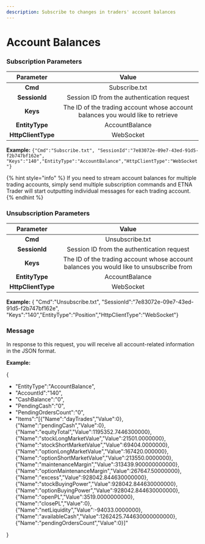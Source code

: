 ```yaml
---
description: Subscribe to changes in traders' account balances
---
```


# Account Balances

### Subscription Parameters <a id="Positions-Subscribe"></a>

| Parameter | Value |
| :---: | :---: |
| **Cmd** | Subscribe.txt |
| **SessionId** | Session ID from the authentication request |
| **Keys** | The ID of the trading account whose account balances you would like to retrieve |
| **EntityType** | AccountBalance |
| **HttpClientType** | WebSocket |

**Example:** `{"Cmd":"Subscribe.txt", "SessionId":"7e83072e-09e7-43ed-91d5-f2b747bf162e", "Keys":"140","EntityType":"AccountBalance","HttpClientType":"WebSocket"}`

{% hint style="info" %}
If you need to stream account balances for multiple trading accounts, simply send multiple subscription commands and ETNA Trader will start outputting individual messages for each trading account.
{% endhint %}

### Unsubscription Parameters <a id="Positions-Unsubscribe"></a>

| Parameter | Value |
| :---: | :---: |
| **Cmd** | Unsubscribe.txt |
| **SessionId** | Session ID from the authentication request |
| **Keys** | The ID of the trading account whose account balances you would like to unsubscribe from |
| **EntityType** | AccountBalance |
| **HttpClientType** | WebSocket |

**Example:** { "Cmd":"Unsubscribe.txt", "SessionId":"7e83072e-09e7-43ed-91d5-f2b747bf162e", "Keys":"140","EntityType":"Position","HttpClientType":"WebSocket"}

### Message <a id="Positions-Message"></a>

In response to this request, you will receive all account-related information in the JSON format.

**Example:**

{

* "EntityType":"AccountBalance",
* "AccountId":"140",
* "CashBalance":"0",
* "PendingCash":"0",
* "PendingOrdersCount":"0",
* "Items":"\[{\"Name\":\"dayTrades\",\"Value\":0},{\"Name\":\"pendingCash\",\"Value\":0},{\"Name\":\"equityTotal\",\"Value\":1195352.7446300000},{\"Name\":\"stockLongMarketValue\",\"Value\":21501.0000000},{\"Name\":\"stockShortMarketValue\",\"Value\":69404.0000000},{\"Name\":\"optionLongMarketValue\",\"Value\":167420.000000},{\"Name\":\"optionShortMarketValue\",\"Value\":213550.0000000},{\"Name\":\"maintenanceMargin\",\"Value\":313439.900000000000},{\"Name\":\"optionMaintenanceMargin\",\"Value\":267647.50000000},{\"Name\":\"excess\",\"Value\":928042.844630000000},{\"Name\":\"stockBuyingPower\",\"Value\":928042.844630000000},{\"Name\":\"optionBuyingPower\",\"Value\":928042.844630000000},{\"Name\":\"openPL\",\"Value\":3519.0000000000},{\"Name\":\"closePL\",\"Value\":0},{\"Name\":\"netLiquidity\",\"Value\":-94033.0000000},{\"Name\":\"availableCash\",\"Value\":1262425.744630000000000},{\"Name\":\"pendingOrdersCount\",\"Value\":0}\]"

}

